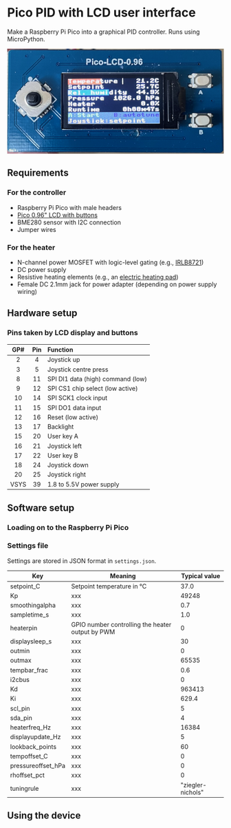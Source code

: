 # Pico PID with LCD user interface
Make a Raspberry Pi Pico into a graphical PID controller. Runs using MicroPython.

![Image of completed device in action](https://github.com/grunkyb/pico-pid-lcd/blob/main/images/IMG_9144.png "PID GUI in action")

## Requirements

### For the controller
- Raspberry Pi Pico with male headers
- [Pico 0.96" LCD with buttons](https://www.waveshare.com/wiki/Pico-LCD-0.96)
- BME280 sensor with I2C connection
- Jumper wires

### For the heater
- N-channel power MOSFET with logic-level gating (e.g., [IRLB8721](https://thepihut.com/products/n-channel-power-mosfet))
- DC power supply
- Resistive heating elements (e.g., an [electric heating pad](https://thepihut.com/products/electric-heating-pad-10cm-x-5cm))
- Female DC 2.1mm jack for power adapter (depending on power supply wiring)

## Hardware setup

### Pins taken by LCD display and buttons
| GP# | Pin | Function |
| :---: | :---: | :--- |
|  2  |  4 | Joystick up
|  3  |  5 | Joystick centre press
|  8  | 11 | SPI DI1 data (high) command (low)
|  9  | 12 | SPI CS1 chip select (low active)
| 10  | 14 | SPI SCK1 clock input
| 11  | 15 | SPI DO1 data input
| 12  | 16 | Reset (low active)
| 13  | 17 | Backlight
| 15  | 20 | User key A
| 16  | 21 | Joystick left
| 17  | 22 | User key B
| 18  | 24 | Joystick down
| 20  | 25 | Joystick right
| VSYS | 39 | 1.8 to 5.5V power supply

## Software setup

### Loading on to the Raspberry Pi Pico

### Settings file

Settings are stored in JSON format in `settings.json`.

| Key | Meaning | Typical value |
| --- | --- | --- |
| setpoint_C | Setpoint temperature in °C | 37.0
| Kp | xxx | 49248 |
| smoothingalpha | xxx | 0.7 |
| sampletime_s | xxx | 1.0 |
| heaterpin | GPIO number controlling the heater output by PWM | 0 |
| displaysleep_s | xxx | 30 |
| outmin | xxx | 0 |
| outmax | xxx | 65535 |
| tempbar_frac | xxx | 0.6 |
| i2cbus | xxx | 0 |
| Kd | xxx | 963413 |
| Ki | xxx | 629.4 |
| scl_pin | xxx | 5 |
| sda_pin | xxx | 4 |
| heaterfreq_Hz| xxx | 16384 |
| displayupdate_Hz | xxx | 5 |
| lookback_points | xxx | 60 |
| tempoffset_C | xxx | 0 |
| pressureoffset_hPa | xxx | 0 |
| rhoffset_pct | xxx | 0 |
| tuningrule | xxx | "ziegler-nichols" |

## Using the device
